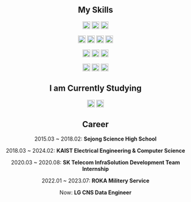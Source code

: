<h2 align="center"> My Skills </h2>
<p align="center">
  <img src="https://img.shields.io/badge/Python-3766AB?style=flat&logo=Python&logoColor=white" height="20"/>
  <img src="https://img.shields.io/badge/C-A8B9CC?style=flat-square&logo=C&logoColor=white" height="20"/>
  <img src="https://img.shields.io/badge/C++-00599C?style=flat-square&logo=C%2B%2B&logoColor=white" height="20"/>
</p>
<p align="center">
  <img src="https://img.shields.io/badge/Docker-2496ED?style=flat-square&logo=Docker&logoColor=white" height="20"/>
  <img src="https://img.shields.io/badge/Apache%20Hadoop-66CCFF?style=for-the-badge&logo=apachehadoop&logoColor=black" height="20">
  <img src="https://img.shields.io/badge/Apache%20Spark-FDEE21?style=flat-square&logo=apachespark&logoColor=black" height="20">
  <img src="https://img.shields.io/badge/Apache%20Kafka-000?style=for-the-badge&logo=apachekafka" height="20">
</p>
<p align="center">
  <img src="https://img.shields.io/badge/Visual%20Studio%20Code-007ACC?style=flat-square&logo=Visual%20Studio%20Code&logoColor=white" height="20"/>
  <img src="https://img.shields.io/badge/PyCharm-000000?style=flat&logo=PyCharm&logoColor=white" height="20"/>
  <img src="https://img.shields.io/badge/IntelliJIDEA-000000.svg?style=for-the-badge&logo=intellij-idea&logoColor=white" height="20"/>
</p>
<p align="center">
  <img src="https://img.shields.io/badge/GitHub-181717?style=flat&logo=GitHub&logoColor=white" height="20" />
  <img src="https://img.shields.io/badge/Slack-4A154B?style=flat&logo=Slack&logoColor=white" height="20"/>
  <img src="https://img.shields.io/badge/Obsidian-%23483699.svg?style=for-the-badge&logo=obsidian&logoColor=white" height="20"/>
</p>

<h2 align="center"> I am Currently Studying </h2>
<p align="center">
  <img src="https://img.shields.io/badge/java-007396?style=flat-square&logo=java&logoColor=white" height="20"/>
  <img src="https://img.shields.io/badge/Amazon%20AWS-232F3E?style=flat-square&logo=amazonaws&logoColor=white" height="20"/>
</p>

<h2 align="center"> Career </h2>
<p align="center"> 2015.03 ~ 2018.02: <b> Sejong Science High School </b> </p> 
<p align="center"> 2018.03 ~ 2024.02: <b> KAIST Electrical Engineering & Computer Science </b> </p> 
<p align="center"> 2020.03 ~ 2020.08: <b> SK Telecom InfraSolution Development Team Internship </b> </p> 
<p align="center"> 2022.01 ~ 2023.07: <b> ROKA Militery Service </b>  </p> 
<p align="center"> Now: <b> LG CNS Data Engineer </b> </p> 
